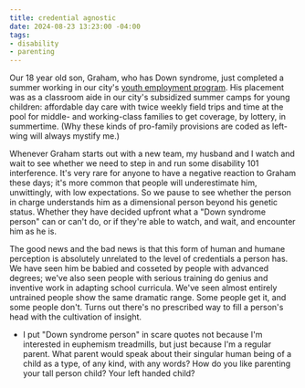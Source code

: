 ```yaml
---
title: credential agnostic
date: 2024-08-23 13:23:00 -04:00
tags:
- disability
- parenting
---
```


Our 18 year old son, Graham, who has Down syndrome, just completed a summer working in our city's [youth employment program](https://www.cambridgema.gov/Services/mayorssummeryouthemploymentprogram). His placement was as a classroom aide in our city's subsidized summer camps for young children: affordable day care with twice weekly field trips and time at the pool for middle- and working-class families to get coverage, by lottery, in summertime. (Why these kinds of pro-family provisions are coded as left-wing will always mystify me.) 

Whenever Graham starts out with a new team, my husband and I watch and wait to see whether we need to step in and run some disability 101 interference. It's very rare for anyone to have a negative reaction to Graham these days; it's more common that people will underestimate him, unwittingly, with low expectations. So we pause to see whether the person in charge understands him as a dimensional person beyond his genetic status. Whether they have decided upfront what a "Down syndrome person" can or can't do, or if they're able to watch, and wait, and encounter him as he is. 

The good news and the bad news is that this form of human and humane perception is absolutely unrelated to the level of credentials a person has. We have seen him be babied and cosseted by people with advanced degrees; we've also seen people with serious training do genius and inventive work in adapting school curricula. We've seen almost entirely untrained people show the same dramatic range. Some people get it, and some people don't. Turns out there's no prescribed way to fill a person's head with the cultivation of insight.

* I put "Down syndrome person" in scare quotes not because I'm interested in euphemism treadmills, but just because I'm a regular parent. What parent would speak about their singular human being of a child as a type, of any kind, with any words? How do you like parenting your tall person child? Your left handed child? 




